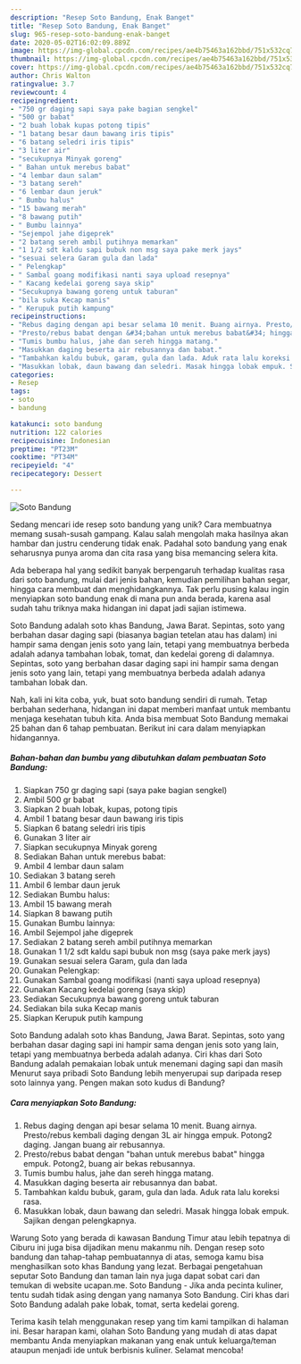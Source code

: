 ```yaml
---
description: "Resep Soto Bandung, Enak Banget"
title: "Resep Soto Bandung, Enak Banget"
slug: 965-resep-soto-bandung-enak-banget
date: 2020-05-02T16:02:09.889Z
image: https://img-global.cpcdn.com/recipes/ae4b75463a162bbd/751x532cq70/soto-bandung-foto-resep-utama.jpg
thumbnail: https://img-global.cpcdn.com/recipes/ae4b75463a162bbd/751x532cq70/soto-bandung-foto-resep-utama.jpg
cover: https://img-global.cpcdn.com/recipes/ae4b75463a162bbd/751x532cq70/soto-bandung-foto-resep-utama.jpg
author: Chris Walton
ratingvalue: 3.7
reviewcount: 4
recipeingredient:
- "750 gr daging sapi saya pake bagian sengkel"
- "500 gr babat"
- "2 buah lobak kupas potong tipis"
- "1 batang besar daun bawang iris tipis"
- "6 batang seledri iris tipis"
- "3 liter air"
- "secukupnya Minyak goreng"
- " Bahan untuk merebus babat"
- "4 lembar daun salam"
- "3 batang sereh"
- "6 lembar daun jeruk"
- " Bumbu halus"
- "15 bawang merah"
- "8 bawang putih"
- " Bumbu lainnya"
- "Sejempol jahe digeprek"
- "2 batang sereh ambil putihnya memarkan"
- "1 1/2 sdt kaldu sapi bubuk non msg saya pake merk jays"
- "sesuai selera Garam gula dan lada"
- " Pelengkap"
- " Sambal goang modifikasi nanti saya upload resepnya"
- " Kacang kedelai goreng saya skip"
- "Secukupnya bawang goreng untuk taburan"
- "bila suka Kecap manis"
- " Kerupuk putih kampung"
recipeinstructions:
- "Rebus daging dengan api besar selama 10 menit. Buang airnya. Presto/rebus kembali daging dengan 3L air hingga empuk. Potong2 daging. Jangan buang air rebusannya."
- "Presto/rebus babat dengan &#34;bahan untuk merebus babat&#34; hingga empuk. Potong2, buang air bekas rebusannya."
- "Tumis bumbu halus, jahe dan sereh hingga matang."
- "Masukkan daging beserta air rebusannya dan babat."
- "Tambahkan kaldu bubuk, garam, gula dan lada. Aduk rata lalu koreksi rasa."
- "Masukkan lobak, daun bawang dan seledri. Masak hingga lobak empuk. Sajikan dengan pelengkapnya."
categories:
- Resep
tags:
- soto
- bandung

katakunci: soto bandung 
nutrition: 122 calories
recipecuisine: Indonesian
preptime: "PT23M"
cooktime: "PT34M"
recipeyield: "4"
recipecategory: Dessert

---
```



![Soto Bandung](https://img-global.cpcdn.com/recipes/ae4b75463a162bbd/751x532cq70/soto-bandung-foto-resep-utama.jpg)

Sedang mencari ide resep soto bandung yang unik? Cara membuatnya memang susah-susah gampang. Kalau salah mengolah maka hasilnya akan hambar dan justru cenderung tidak enak. Padahal soto bandung yang enak seharusnya punya aroma dan cita rasa yang bisa memancing selera kita.

Ada beberapa hal yang sedikit banyak berpengaruh terhadap kualitas rasa dari soto bandung, mulai dari jenis bahan, kemudian pemilihan bahan segar, hingga cara membuat dan menghidangkannya. Tak perlu pusing kalau ingin menyiapkan soto bandung enak di mana pun anda berada, karena asal sudah tahu triknya maka hidangan ini dapat jadi sajian istimewa.

Soto Bandung adalah soto khas Bandung, Jawa Barat. Sepintas, soto yang berbahan dasar daging sapi (biasanya bagian tetelan atau has dalam) ini hampir sama dengan jenis soto yang lain, tetapi yang membuatnya berbeda adalah adanya tambahan lobak, tomat, dan kedelai goreng di dalamnya. Sepintas, soto yang berbahan dasar daging sapi ini hampir sama dengan jenis soto yang lain, tetapi yang membuatnya berbeda adalah adanya tambahan lobak dan.


Nah, kali ini kita coba, yuk, buat soto bandung sendiri di rumah. Tetap berbahan sederhana, hidangan ini dapat memberi manfaat untuk membantu menjaga kesehatan tubuh kita. Anda bisa membuat Soto Bandung memakai 25 bahan dan 6 tahap pembuatan. Berikut ini cara dalam menyiapkan hidangannya.

<!--inarticleads1-->

##### Bahan-bahan dan bumbu yang dibutuhkan dalam pembuatan Soto Bandung:

1. Siapkan 750 gr daging sapi (saya pake bagian sengkel)
1. Ambil 500 gr babat
1. Siapkan 2 buah lobak, kupas, potong tipis
1. Ambil 1 batang besar daun bawang iris tipis
1. Siapkan 6 batang seledri iris tipis
1. Gunakan 3 liter air
1. Siapkan secukupnya Minyak goreng
1. Sediakan  Bahan untuk merebus babat:
1. Ambil 4 lembar daun salam
1. Sediakan 3 batang sereh
1. Ambil 6 lembar daun jeruk
1. Sediakan  Bumbu halus:
1. Ambil 15 bawang merah
1. Siapkan 8 bawang putih
1. Gunakan  Bumbu lainnya:
1. Ambil Sejempol jahe digeprek
1. Sediakan 2 batang sereh ambil putihnya memarkan
1. Gunakan 1 1/2 sdt kaldu sapi bubuk non msg (saya pake merk jays)
1. Gunakan sesuai selera Garam, gula dan lada
1. Gunakan  Pelengkap:
1. Gunakan  Sambal goang modifikasi (nanti saya upload resepnya)
1. Gunakan  Kacang kedelai goreng (saya skip)
1. Sediakan Secukupnya bawang goreng untuk taburan
1. Sediakan bila suka Kecap manis
1. Siapkan  Kerupuk putih kampung


Soto Bandung adalah soto khas Bandung, Jawa Barat. Sepintas, soto yang berbahan dasar daging sapi ini hampir sama dengan jenis soto yang lain, tetapi yang membuatnya berbeda adalah adanya. Ciri khas dari Soto Bandung adalah pemakaian lobak untuk menemani daging sapi dan masih Menurut saya pribadi Soto Bandung lebih menyerupai sup daripada resep soto lainnya yang. Pengen makan soto kudus di Bandung? 

<!--inarticleads2-->

##### Cara menyiapkan Soto Bandung:

1. Rebus daging dengan api besar selama 10 menit. Buang airnya. Presto/rebus kembali daging dengan 3L air hingga empuk. Potong2 daging. Jangan buang air rebusannya.
1. Presto/rebus babat dengan &#34;bahan untuk merebus babat&#34; hingga empuk. Potong2, buang air bekas rebusannya.
1. Tumis bumbu halus, jahe dan sereh hingga matang.
1. Masukkan daging beserta air rebusannya dan babat.
1. Tambahkan kaldu bubuk, garam, gula dan lada. Aduk rata lalu koreksi rasa.
1. Masukkan lobak, daun bawang dan seledri. Masak hingga lobak empuk. Sajikan dengan pelengkapnya.


Warung Soto yang berada di kawasan Bandung Timur atau lebih tepatnya di Ciburu ini juga bisa dijadikan menu makanmu nih. Dengan resep soto bandung dan tahap-tahap pembuatannya di atas, semoga kamu bisa menghasilkan soto khas Bandung yang lezat. Berbagai pengetahuan seputar Soto Bandung dan taman lain nya juga dapat sobat cari dan temukan di website ucapan.me. Soto Bandung - Jika anda pecinta kuliner, tentu sudah tidak asing dengan yang namanya Soto Bandung. Ciri khas dari Soto Bandung adalah pake lobak, tomat, serta kedelai goreng. 

Terima kasih telah menggunakan resep yang tim kami tampilkan di halaman ini. Besar harapan kami, olahan Soto Bandung yang mudah di atas dapat membantu Anda menyiapkan makanan yang enak untuk keluarga/teman ataupun menjadi ide untuk berbisnis kuliner. Selamat mencoba!
